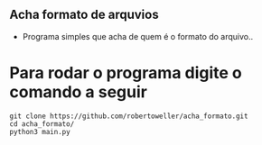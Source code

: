 ## Acha formato de arquvios

- Programa simples que acha de quem é o formato do arquivo..

# Para rodar o programa digite o comando a seguir

```
git clone https://github.com/robertoweller/acha_formato.git
cd acha_formato/
python3 main.py
```
